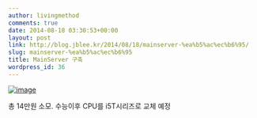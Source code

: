 ```yaml
---
author: livingmethod
comments: true
date: 2014-08-18 03:30:53+00:00
layout: post
link: http://blog.jblee.kr/2014/08/18/mainserver-%ea%b5%ac%ec%b6%95/
slug: mainserver-%ea%b5%ac%ec%b6%95
title: MainServer 구축
wordpress_id: 36
---
```


[![image](https://livingmethod.files.wordpress.com/2014/08/wpid-screenshot_2014-08-12-18-08-57.png)](https://livingmethod.files.wordpress.com/2014/08/wpid-screenshot_2014-08-12-18-08-57.png)



총 14만원 소모.
수능이후 CPU를 i5T시리즈로 교체 예정
